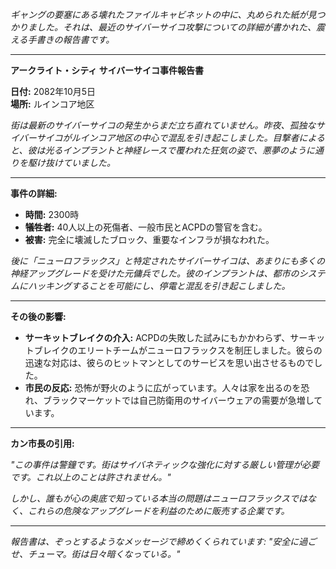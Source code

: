 _ギャングの要塞にある壊れたファイルキャビネットの中に、丸められた紙が見つかりました。それは、最近のサイバーサイコ攻撃についての詳細が書かれた、震える手書きの報告書です。_

---

**アークライト・シティ サイバーサイコ事件報告書**

**日付:** 2082年10月5日  
**場所:** ルインコア地区

_街は最新のサイバーサイコの発生からまだ立ち直れていません。昨夜、孤独なサイバーサイコがルインコア地区の中心で混乱を引き起こしました。目撃者によると、彼は光るインプラントと神経レースで覆われた狂気の姿で、悪夢のように通りを駆け抜けていました。_

---

**事件の詳細:**

- **時間:** 2300時
- **犠牲者:** 40人以上の死傷者、一般市民とACPDの警官を含む。
- **被害:** 完全に壊滅したブロック、重要なインフラが損なわれた。

_後に「ニューロフラックス」と特定されたサイバーサイコは、あまりにも多くの神経アップグレードを受けた元傭兵でした。彼のインプラントは、都市のシステムにハッキングすることを可能にし、停電と混乱を引き起こしました。_

---

**その後の影響:**

- **サーキットブレイクの介入:** ACPDの失敗した試みにもかかわらず、サーキットブレイクのエリートチームがニューロフラックスを制圧しました。彼らの迅速な対応は、彼らのヒットマンとしてのサービスを思い出させるものでした。
- **市民の反応:** 恐怖が野火のように広がっています。人々は家を出るのを恐れ、ブラックマーケットでは自己防衛用のサイバーウェアの需要が急増しています。

---

**カン市長の引用:**

_"この事件は警鐘です。街はサイバネティックな強化に対する厳しい管理が必要です。これ以上のことは許されません。"_

_しかし、誰もが心の奥底で知っている本当の問題はニューロフラックスではなく、これらの危険なアップグレードを利益のために販売する企業です。_

---

_報告書は、ぞっとするようなメッセージで締めくくられています: "安全に過ごせ、チューマ。街は日々暗くなっている。"_
